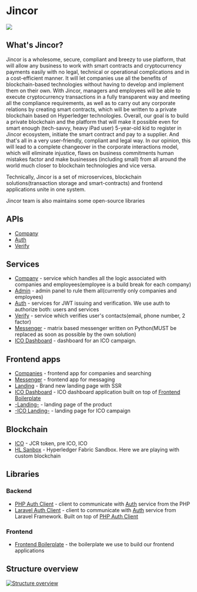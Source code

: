Jincor
===================

![](https://habrastorage.org/webt/59/d5/42/59d542206afbe280817420.png)
## What's Jincor?
Jincor is a wholesome, secure, compliant and breezy to use platform, that will allow any business to work with smart contracts and cryptocurrency payments easily with no legal, technical or operational complications and in a cost-efficient manner.
It will let companies use all the benefits of blockchain-based technologies without having to develop and implement them on their own. With Jincor, managers and employees will be able to execute cryptocurrency transactions in a fully transparent way and meeting all the compliance requirements, as well as to carry out any corporate relations by creating smart contracts, which will be written to a private blockchain based on Hyperledger technologies.
Overall, our goal is to build a private blockchain and the platform that will make it possible even for smart enough (tech-savvy, heavy iPad user) 5-year-old kid to register in Jincor ecosystem, initiate the smart contract and pay to a supplier. And that's all in a very user-friendly, compliant and legal way. In our opinion, this will lead to a complete changeover in the corporate interactions model, which will eliminate injustice, flaws on business commitments human mistakes factor and make businesses (including small) from all around the world much closer to blockchain technologies and vice versa.

Technically, Jincor is a set of microservices, blockchain solutions(transaction storage and smart-contracts) and frontend applications unite in one system.

Jincor team is also maintains some open-source libraries

## APIs
* [Company](https://jincortech.github.io/backend-company/index.html)
* [Auth](https://jincortech.github.io/backend-auth/index.html)
* [Verify](https://jincortech.github.io/backend-verify/index.html)

## Services
* [Company](https://github.com/JincorTech/backend-company) - service which handles all the logic associated with companies and employees(employee is a build break for each company)
* [Admin](https://github.com/JincorTech/backend-admin) - admin panel to rule them all(currently only companies and employees)
* [Auth](https://github.com/JincorTech/backend-auth) - services for JWT issuing and verification. We use auth to authorize both: users and services
* [Verify](https://github.com/JincorTech/backend-verify) - service which verifies user's contacts(email, phone number, 2 factor)
* [Messenger](https://github.com/JincorTech/backend-synapse) - matrix based messenger written on Python(MUST be replaced as soon as possible by the own solution)
* [ICO Dashboard](https://github.com/JincorTech/backend-ico-dashboard) - dashboard for an ICO campaign.

## Frontend apps
* [Companies](https://github.com/JincorTech/frontend-company) - frontend app for companies and searching
* [Messenger](https://github.com/JincorTech/frontend-messenger) - frontend app for messaging
* [Landing](https://github.com/JincorTech/frontend-laughing-robot) - Brand new landing page with SSR
* [ICO Dashboard](https://github.com/JincorTech/frontend-supreme-happiness) - ICO dashboard application built on top of [Frontend Boilerplate](https://github.com/JincorTech/frontend-static-boilerplate)
* [-Landing-](https://github.com/JincorTech/frontend-landing) - landing page of the product
* [-ICO Landing-](https://github.com/JincorTech/frontend-landing-ico) - landing page for ICO campaign



## Blockchain
* [ICO](https://github.com/JincorTech/ico) - JCR token, pre ICO, ICO
* [HL Sanbox](https://github.com/JincorTech/hyperledger-fabric-sandbox) - Hyperledger Fabric Sandbox. Here we are playing with custom blockchain

## Libraries

### Backend
* [PHP Auth Client](https://github.com/JincorTech/auth-php-client) - client to communicate with [Auth](https://github.com/JincorTech/backend-auth) service from the PHP
* [Laravel Auth Client](https://github.com/JincorTech/laravel-auth-client) - client to communicate with [Auth](https://github.com/JincorTech/backend-auth) service from Laravel Framework. Built on top of [PHP Auth Client](https://github.com/JincorTech/auth-php-client)

### Frontend
* [Frontend Boilerplate](https://github.com/JincorTech/frontend-static-boilerplate) - the boilerplate we use to build our frontend applications


## Structure overview
[![Structure overview](https://habrastorage.org/web/6ec/09c/e8f/6ec09ce8fde849dc8339f0cd5a27121d.png)](https://habrastorage.org/web/6ec/09c/e8f/6ec09ce8fde849dc8339f0cd5a27121d.png)
